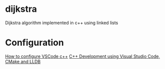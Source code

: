 # dijkstra
Dijkstra algorithm implemented in c++ using linked lists

# Configuration
[How to configure VSCode c++](https://code.visualstudio.com/docs/languages/cpp)
[C++ Development using Visual Studio Code, CMake and LLDB](https://medium.com/audelabs/c-development-using-visual-studio-code-cmake-and-lldb-d0f13d38c563)